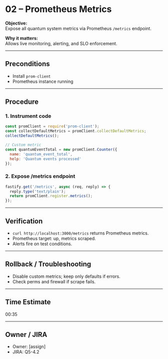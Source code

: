 # 02 – Prometheus Metrics

**Objective:**  
Expose all quantum system metrics via Prometheus `/metrics` endpoint.

**Why it matters:**  
Allows live monitoring, alerting, and SLO enforcement.

---

## Preconditions

- Install `prom-client`
- Prometheus instance running

---

## Procedure

### 1. Instrument code

```js
const promClient = require('prom-client');
const collectDefaultMetrics = promClient.collectDefaultMetrics;
collectDefaultMetrics();

// Custom metric
const quantumEventTotal = new promClient.Counter({
  name: 'quantum_event_total',
  help: 'Quantum events processed'
});
```

### 2. Expose /metrics endpoint

```js
fastify.get('/metrics', async (req, reply) => {
  reply.type('text/plain');
  return promClient.register.metrics();
});
```

---

## Verification

- `curl http://localhost:3000/metrics` returns Prometheus metrics.
- Prometheus target: up, metrics scraped.
- Alerts fire on test conditions.

---

## Rollback / Troubleshooting

- Disable custom metrics; keep only defaults if errors.
- Check perms and firewall if scrape fails.

---

## Time Estimate

00:35

---

## Owner / JIRA

- Owner: [assign]
- JIRA: Q5-4.2